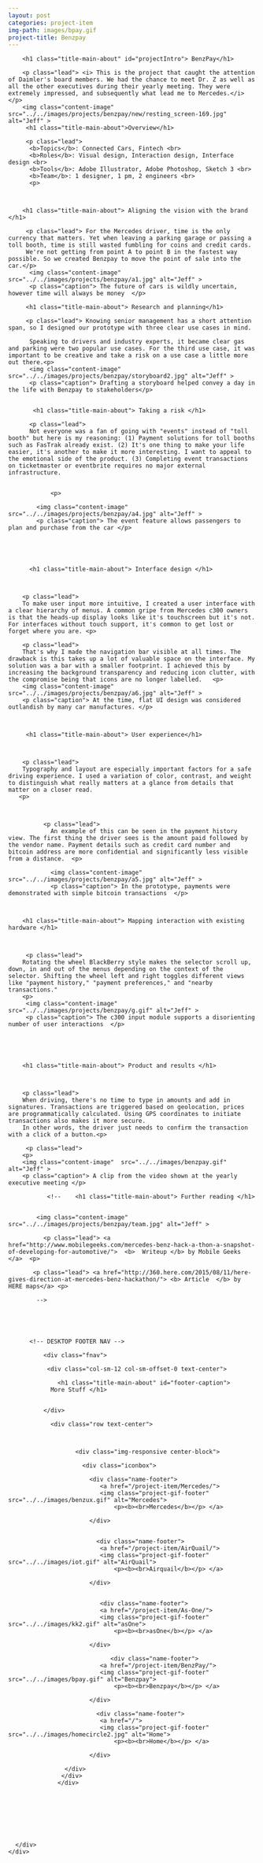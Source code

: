 ```yaml
---
layout: post
categories: project-item
img-path: images/bpay.gif
project-title: Benzpay
---
```



<div class="container">
  <div class="description">
    <div class="row text-left">
      <div class="col-sm-10 col-sm-offset-1">

        <h1 class="title-main-about" id="projectIntro"> BenzPay</h1>

        <p class="lead"> <i> This is the project that caught the attention of Daimler's board members. We had the chance to meet Dr. Z as well as all the other executives during their yearly meeting. They were extremely impressed, and subsequently what lead me to Mercedes.</i> </p>
        <img class="content-image"  src="../../images/projects/benzpay/new/resting_screen-169.jpg" alt="Jeff" >
         <h1 class="title-main-about">Overview</h1>

         <p class="lead">
          <b>Topics</b>: Connected Cars, Fintech <br>
          <b>Roles</b>: Visual design, Interaction design, Interface design <br>
          <b>Tools</b>: Adobe Illustrator, Adobe Photoshop, Sketch 3 <br>
          <b>Team</b>: 1 designer, 1 pm, 2 engineers <br>
          <p>



        <h1 class="title-main-about"> Aligning the vision with the brand </h1>

         <p class="lead"> For the Mercedes driver, time is the only currency that matters. Yet when leaving a parking garage or passing a toll booth, time is still wasted fumbling for coins and credit cards.
         We're not getting from point A to point B in the fastest way possible. So we created Benzpay to move the point of sale into the car.</p>
          <img class="content-image"  src="../../images/projects/benzpay/a1.jpg" alt="Jeff" >
          <p class="caption"> The future of cars is wildly uncertain, however time will always be money  </p>

         <h1 class="title-main-about"> Research and planning</h1>

         <p class="lead"> Knowing senior management has a short attention span, so I designed our prototype with three clear use cases in mind.

          Speaking to drivers and industry experts, it became clear gas and parking were two popular use cases. For the third use case, it was important to be creative and take a risk on a use case a little more out there.<p>
          <img class="content-image"  src="../../images/projects/benzpay/storyboard2.jpg" alt="Jeff" >
          <p class="caption"> Drafting a storyboard helped convey a day in the life with Benzpay to stakeholders</p>


           <h1 class="title-main-about"> Taking a risk </h1>

          <p class="lead">
          Not everyone was a fan of going with "events" instead of "toll booth" but here is my reasoning: (1) Payment solutions for toll booths such as FasTrak already exist. (2) It's one thing to make your life easier, it's another to make it more interesting. I want to appeal to the emotional side of the product. (3) Completing event transactions on ticketmaster or eventbrite requires no major external infrastructure.


                <p>

            <img class="content-image"  src="../../images/projects/benzpay/a4.jpg" alt="Jeff" >
            <p class="caption"> The event feature allows passengers to plan and purchase from the car </p>





          <h1 class="title-main-about"> Interface design </h1>    



        <p class="lead">  
        To make user input more intuitive, I created a user interface with a clear hierarchy of menus. A common gripe from Mercedes c300 owners is that the heads-up display looks like it's touchscreen but it's not. For interfaces without touch support, it's common to get lost or forget where you are. <p>

        <p class="lead">  
        That's why I made the navigation bar visible at all times. The drawback is this takes up a lot of valuable space on the interface. My solution was a bar with a smaller footprint. I achieved this by increasing the background transparency and reducing icon clutter, with the compromise being that icons are no longer labelled.   <p>
        <img class="content-image" src="../../images/projects/benzpay/a6.jpg" alt="Jeff" >
        <p class="caption"> At the time, flat UI design was considered outlandish by many car manufactures. </p>



         <h1 class="title-main-about"> User experience</h1>    



        <p class="lead">  
        Typography and layout are especially important factors for a safe driving experience. I used a variation of color, contrast, and weight to distinguish what really matters at a glance from details that matter on a closer read.
       <p>



              <p class="lead">
                An example of this can be seen in the payment history view. The first thing the driver sees is the amount paid followed by the vendor name. Payment details such as credit card number and bitcoin address are more confidential and significantly less visible from a distance.  <p>

                <img class="content-image"  src="../../images/projects/benzpay/a5.jpg" alt="Jeff" >
                <p class="caption"> In the prototype, payments were demonstrated with simple bitcoin transactions  </p>



        <h1 class="title-main-about"> Mapping interaction with existing hardware </h1>   



         <p class="lead">
        Rotating the wheel BlackBerry style makes the selector scroll up, down, in and out of the menus depending on the context of the selector. Shifting the wheel left and right toggles different views like "payment history," "payment preferences," and "nearby transactions."
        <p>
         <img class="content-image" src="../../images/projects/benzpay/g.gif" alt="Jeff" >
         <p class="caption"> The c300 input module supports a disorienting number of user interactions  </p>





        <h1 class="title-main-about"> Product and results </h1>



        <p class="lead">  
        When driving, there's no time to type in amounts and add in signatures. Transactions are triggered based on geolocation, prices are programmatically calculated. Using GPS coordinates to initiate transactions also makes it more secure.
        In other words, the driver just needs to confirm the transaction with a click of a button.<p>

         <p class="lead">
        <p>
        <img class="content-image"  src="../../images/benzpay.gif" alt="Jeff" >   
        <p class="caption"> A clip from the video shown at the yearly executive meeting </p>














<!--
        <h1 class="title-main-about"> Demo video </h1>  

         <p class="lead"> <a href="https://www.crunchbase.com/person/yashad-kulkarni#/entity">

          <b> Yashad </b>from TechCrunch </a>filmed this video for us.

           <div class="embed-responsive embed-responsive-16by9">
                      <iframe class="embed-responsive-item" src="https://player.vimeo.com/video/132971331"></iframe>
                  </div>
 -->
               <!--    <h1 class="title-main-about"> Further reading </h1>  


            <img class="content-image"  src="../../images/projects/benzpay/team.jpg" alt="Jeff" >

              <p class="lead"> <a href="http://www.mobilegeeks.com/mercedes-benz-hack-a-thon-a-snapshot-of-developing-for-automotive/">  <b>  Writeup </b> by Mobile Geeks </a>  <p>

           <p class="lead"> <a href="http://360.here.com/2015/08/11/here-gives-direction-at-mercedes-benz-hackathon/"> <b> Article  </b> by HERE maps</a> <p>

            -->





          <!-- DESKTOP FOOTER NAV -->

              <div class="fnav">

               <div class="col-sm-12 col-sm-offset-0 text-center">

                  <h1 class="title-main-about" id="footer-caption">
                More Stuff </h1>


              </div>

                <div class="row text-center">



                       <div class="img-responsive center-block">

                         <div class="iconbox">

                           <div class="name-footer">
                              <a href="/project-item/Mercedes/">
                              <img class="project-gif-footer" src="../../images/benzux.gif" alt="Mercedes">
                                  <p><b><br>Mercedes</b></p> </a>

                           </div>


                             <div class="name-footer">
                              <a href="/project-item/AirQuail/">
                              <img class="project-gif-footer" src="../../images/iot.gif" alt="AirQuail">
                                  <p><b><br>Airquail</b></p> </a>

                           </div>


                              <div class="name-footer">
                              <a href="/project-item/As-One/">
                              <img class="project-gif-footer" src="../../images/kk2.gif" alt="asOne">
                                  <p><b><br>asOne</b></p> </a>

                           </div>

                                 <div class="name-footer">
                              <a href="/project-item/BenzPay/">
                              <img class="project-gif-footer" src="../../images/bpay.gif" alt="Benzpay">
                                  <p><b><br>Benzpay</b></p> </a>

                           </div>



<!--
                            <div class="name-footer">
                              <a href="/project-item/More-Projects/">
                              <img class="project-gif-footer" src="../../images/kk1.gif" alt="Other">
                                  <p><b><br>More</b></p> </a>

                           </div> -->

                             <div class="name-footer">
                              <a href="/">
                              <img class="project-gif-footer" src="../../images/homecircle2.jpg" alt="Home">
                                  <p><b><br>Home</b></p> </a>

                           </div>

                    </div>
                   </div>
                  </div>








      </div>
    </div>
  </div>
</div>
